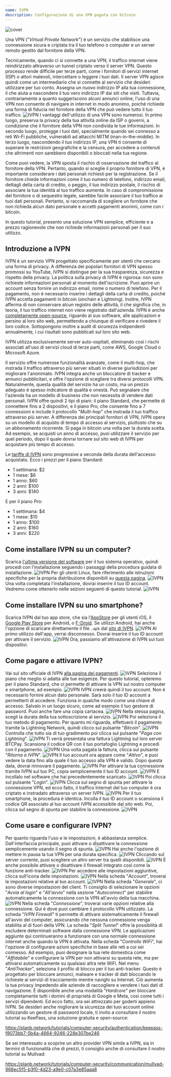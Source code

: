 ```yaml
---
name: IVPN
description: Configurazione di una VPN pagata con bitcoin
---
```


![cover](assets/cover.webp)

Una VPN ("*Virtual Private Network*") è un servizio che stabilisce una connessione sicura e criptata tra il tuo telefono o computer e un server remoto gestito dal fornitore della VPN.

Tecnicamente, quando ci si connette a una VPN, il traffico internet viene reindirizzato attraverso un tunnel criptato verso il server VPN. Questo processo rende difficile per terze parti, come i fornitori di servizi internet (ISP) o attori malevoli, intercettare o leggere i tuoi dati. Il server VPN agisce quindi come un intermediario che si connette al servizio che desideri utilizzare per tuo conto. Assegna un nuovo indirizzo IP alla tua connessione, il che aiuta a nascondere il tuo vero indirizzo IP dai siti che visiti. Tuttavia, contrariamente a quanto suggeriscono alcuni annunci online, l'uso di una VPN non consente di navigare in internet in modo anonimo, poiché richiede una forma di fiducia nel fornitore della VPN che può vedere tutto il tuo traffico.
![IVPN](assets/fr/01.webp)
I vantaggi dell'utilizzo di una VPN sono numerosi. In primo luogo, preserva la privacy della tua attività online da ISP o governi, a condizione che il fornitore della VPN non condivida le tue informazioni. In secondo luogo, protegge i tuoi dati, specialmente quando sei connesso a reti Wi-Fi pubbliche, vulnerabili ad attacchi MITM (man-in-the-middle). In terzo luogo, nascondendo il tuo indirizzo IP, una VPN ti consente di superare le restrizioni geografiche e la censura, per accedere a contenuti che altrimenti non sarebbero disponibili o bloccati nella tua regione.

Come puoi vedere, la VPN sposta il rischio di osservazione del traffico al fornitore della VPN. Pertanto, quando si sceglie il proprio fornitore di VPN, è importante considerare i dati personali richiesti per la registrazione. Se il fornitore chiede informazioni come il tuo numero di telefono, indirizzo email, dettagli della carta di credito, o peggio, il tuo indirizzo postale, il rischio di associare la tua identità al tuo traffico aumenta. In caso di compromissione del fornitore o di sequestro legale, sarebbe facile associare il tuo traffico ai tuoi dati personali. Pertanto, si raccomanda di scegliere un fornitore che non richieda alcun dato personale e accetti pagamenti anonimi, come con i bitcoin.

In questo tutorial, presento una soluzione VPN semplice, efficiente e a prezzo ragionevole che non richiede informazioni personali per il suo utilizzo.

## Introduzione a IVPN

IVPN è un servizio VPN progettato specificamente per utenti che cercano una forma di privacy. A differenza dei popolari fornitori di VPN spesso promossi su YouTube, IVPN si distingue per la sua trasparenza, sicurezza e rispetto della privacy.
La politica sulla privacy di IVPN è rigorosa: non sono richieste informazioni personali al momento dell'iscrizione. Puoi aprire un account senza fornire un indirizzo email, nome o numero di telefono. Per il pagamento, non è necessario inserire i dettagli della carta di credito, poiché IVPN accetta pagamenti in bitcoin (onchain e Lightning). Inoltre, IVPN afferma di non conservare alcun registro delle attività, il che significa che, in teoria, il tuo traffico internet non viene registrato dall'azienda.
IVPN è anche [completamente open-source](https://github.com/ivpn), riguardo al suo software, alle applicazioni e persino al loro sito web, permettendo a chiunque di verificare e rivedere il loro codice. Sottopongono inoltre a audit di sicurezza indipendenti annualmente, i cui risultati sono pubblicati sul loro sito web.

IVPN utilizza esclusivamente server auto-ospitati, eliminando così i rischi associati all'uso di servizi cloud di terze parti, come AWS, Google Cloud o Microsoft Azure.

Il servizio offre numerose funzionalità avanzate, come il multi-hop, che instrada il traffico attraverso più server situati in diverse giurisdizioni per migliorare l'anonimato. IVPN integra anche un bloccatore di tracker e annunci pubblicitari, e offre l'opzione di scegliere tra diversi protocolli VPN.
Naturalmente, questa qualità del servizio ha un costo, ma un prezzo adeguato è spesso indicatore di qualità e onestà. Può segnalare che l'azienda ha un modello di business che non necessita di vendere dati personali. IVPN offre quindi 2 tipi di piani: il piano Standard, che permette di connettere fino a 2 dispositivi, e il piano Pro, che consente fino a 7 connessioni e include il protocollo "*Multi-hop*" che instrada il tuo traffico attraverso più server.
A differenza dei principali fornitori di VPN, IVPN opera su un modello di acquisto di tempo di accesso al servizio, piuttosto che su un abbonamento ricorrente. Si paga in bitcoin una volta per la durata scelta. Ad esempio, se acquisti un anno di accesso, puoi utilizzare il servizio per quel periodo, dopo il quale dovrai tornare sul sito web di IVPN per acquistare più tempo di accesso.

Le [tariffe di IVPN](https://www.ivpn.net/en/pricing/) sono progressive a seconda della durata dell'accesso acquistato. Ecco i prezzi per il piano Standard:
- 1 settimana: $2
- 1 mese: $6
- 1 anno: $60
- 2 anni: $100
- 3 anni: $140

E per il piano Pro:
- 1 settimana: $4
- 1 mese: $10
- 1 anno: $100
- 2 anni: $160
- 3 anni: $220

## Come installare IVPN su un computer?
Scarica [l'ultima versione del software](https://www.ivpn.net/en/apps-windows/) per il tuo sistema operativo, quindi procedi con l'installazione seguendo i passaggi della procedura guidata di installazione. ![IVPN](assets/notext/02.webp)
Per gli utenti Linux, fare riferimento alle istruzioni specifiche per la propria distribuzione disponibili su [questa pagina](https://www.ivpn.net/en/apps-linux/).
![IVPN](assets/notext/03.webp)
Una volta completata l'installazione, dovrai inserire il tuo ID account. Vedremo come ottenerlo nelle sezioni seguenti di questo tutorial.
![IVPN](assets/notext/04.webp)
## Come installare IVPN su uno smartphone?

Scarica IVPN dal tuo app store, che sia l'[AppStore](https://apps.apple.com/us/app/ivpn-secure-vpn-for-privacy/id1193122683) per gli utenti iOS, il [Google Play Store](https://play.google.com/store/apps/details?id=net.ivpn.client) per Android, o [F-Droid](https://f-droid.org/en/packages/net.ivpn.client). Se utilizzi Android, hai anche l'opzione di scaricare direttamente il file `.apk` dal [sito di IVPN](https://www.ivpn.net/en/apps-android/).
![IVPN](assets/notext/05.webp)
Al primo utilizzo dell'app, verrai disconnesso. Dovrai inserire il tuo ID account per attivare il servizio.
![IVPN](assets/notext/06.webp)
Ora, passiamo all'attivazione di IVPN sui tuoi dispositivi.

## Come pagare e attivare IVPN?

Vai sul sito ufficiale di IVPN [alla pagina dei pagamenti](https://www.ivpn.net/en/pricing/).
![IVPN](assets/notext/07.webp)
Seleziona il piano che meglio si adatta alle tue esigenze. Per questo tutorial, opteremo per il piano Standard, che ci permette di attivare la VPN sul nostro computer e smartphone, ad esempio.
![IVPN](assets/notext/08.webp)
IVPN creerà quindi il tuo account. Non è necessario fornire alcun dato personale. Sarà solo il tuo ID account a permetterti di accedere. Funziona in qualche modo come una chiave di accesso. Salvalo in un luogo sicuro, come ad esempio il tuo gestore di password. Puoi anche fare una copia cartacea.
![IVPN](assets/notext/09.webp)
Nella stessa pagina, scegli la durata della tua sottoscrizione al servizio.
![IVPN](assets/notext/10.webp)
Poi seleziona il tuo metodo di pagamento. Per quanto mi riguarda, effettuerò il pagamento tramite la Lightning Network, quindi clicco sul pulsante "*Bitcoin*".
![IVPN](assets/notext/11.webp)
Controlla che tutto sia di tuo gradimento poi clicca sul pulsante "*Paga con Lightning*".
![IVPN](assets/notext/12.webp)
Ti verrà presentata una fattura Lightning sul loro server BTCPay. Scansiona il codice QR con il tuo portafoglio Lightning e procedi con il pagamento.
![IVPN](assets/notext/13.webp) Una volta pagata la fattura, clicca sul pulsante "*Ritorna a IVPN*".
![IVPN](assets/notext/14.webp)
Il tuo account ora appare come "*Attivo*", e puoi vedere la data fino alla quale il tuo accesso alla VPN è valido. Dopo questa data, dovrai rinnovare il pagamento.
![IVPN](assets/notext/15.webp)
Per attivare la tua connessione tramite IVPN sul tuo PC, copia semplicemente il tuo ID account.
![IVPN](assets/notext/16.webp)
E incollalo nel software che hai precedentemente scaricato.
![IVPN](assets/notext/17.webp)
Poi clicca sul pulsante "*Login*".
![IVPN](assets/notext/18.webp)
Clicca sul segno di spunta per attivare la connessione VPN, ed ecco fatto, il traffico Internet del tuo computer è ora criptato e instradato attraverso un server IVPN.
![IVPN](assets/notext/19.webp)
Per il tuo smartphone, la procedura è identica. Incolla il tuo ID account o scansiona il codice QR associato al tuo account IVPN accessibile dal sito web. Poi, clicca sul segno di spunta per stabilire la connessione.
![IVPN](assets/notext/20.webp)
## Come usare e configurare IVPN?

Per quanto riguarda l'uso e le impostazioni, è abbastanza semplice. Dall'interfaccia principale, puoi attivare o disattivare la connessione semplicemente usando il segno di spunta.
![IVPN](assets/notext/21.webp)
Hai anche l'opzione di mettere in pausa la tua VPN per una durata specifica.
![IVPN](assets/notext/22.webp)
Cliccando sul server corrente, puoi scegliere un altro server tra quelli disponibili.
![IVPN](assets/notext/23.webp)
È anche possibile attivare o disattivare il firewall integrato così come la funzione anti-tracker.
![IVPN](assets/notext/24.webp)
Per accedere alle impostazioni aggiuntive, clicca sull'icona delle impostazioni.
![IVPN](assets/notext/25.webp)
Nella scheda "*Account*", troverai le impostazioni relative al tuo account.
![IVPN](assets/notext/26.webp)
Nella scheda "*Generale*", ci sono diverse impostazioni del client. Ti consiglio di selezionare le opzioni "*Avvia al login*" e "*All'avvio*" nella sezione "*Autoconnect*" per stabilire automaticamente la connessione con la VPN all'avvio della tua macchina.
![IVPN](assets/notext/27.webp)
Nella scheda "*Connessione*", troverai varie opzioni relative alla connessione. Qui è dove puoi cambiare il protocollo VPN utilizzato.
La scheda "*IVPN Firewall*" ti permette di attivare sistematicamente il firewall all'avvio del computer, assicurando che nessuna connessione venga stabilita al di fuori della VPN.
La scheda "*Split Tunnel*" offre la possibilità di escludere determinati software dalla connessione VPN. Le applicazioni aggiunte qui continueranno a funzionare con una normale connessione internet anche quando la VPN è attivata.
Nella scheda "*Controllo WiFi*", hai l'opzione di configurare azioni specifiche in base alle reti a cui sei connesso. Ad esempio, puoi designare la tua rete domestica come "*Affidabile*" e configurare la VPN per non attivarsi su questa rete, ma per attivarsi automaticamente su qualsiasi altra rete WiFi.
Nel menu "*AntiTracker*", seleziona il profilo di blocco per il tuo anti-tracker. Questo è progettato per bloccare annunci, malware e tracker di dati bloccando le richieste ai servizi di tracciamento mentre navighi su Internet. Ciò aumenta la tua privacy impedendo alle aziende di raccogliere e vendere i tuoi dati di navigazione. È disponibile anche una modalità "*Hardcore*" per bloccare completamente tutti i domini di proprietà di Google e Meta, così come tutti i servizi dipendenti.
Ed ecco fatto, ora sei attrezzato per goderti appieno IVPN. Se desideri anche migliorare la sicurezza dei tuoi account online utilizzando un gestore di password locale, ti invito a consultare il nostro tutorial su KeePass, una soluzione gratuita e open-source:

https://planb.network/tutorials/computer-security/authentication/keepass-f8073bb7-5b4a-4664-9246-228e307be246

Se sei interessato a scoprire un altro provider VPN simile a IVPN, sia in termini di funzionalità che di prezzi, ti consiglio anche di consultare il nostro tutorial su Mullvad:

https://planb.network/tutorials/computer-security/communication/mullvad-968ec5f5-b3f0-4d23-a9e0-c07a3e85aaa8

